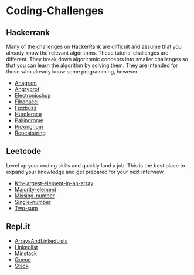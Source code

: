 # Coding-Challenges
## Hackerrank
Many of the challenges on HackerRank are difficult and assume that you already know the relevant algorithms. These tutorial challenges are different. They break down algorithmic concepts into smaller challenges so that you can learn the algorithm by solving them. They are intended for those who already know some programming, however. 
- [Anagram](https://github.com/Georjane/Coding-Challenges/blob/master/hackernoon/anagram.rb)
- [Angryprof](https://github.com/Georjane/Coding-Challenges/blob/master/hackernoon/angryprof.rb)
- [Electronicshop](https://github.com/Georjane/Coding-Challenges/blob/master/hackernoon/electronicshop.rb)
- [Fibonacci](https://github.com/Georjane/Coding-Challenges/blob/master/hackernoon/fibonacci.rb)
- [Fizzbuzz](https://github.com/Georjane/Coding-Challenges/blob/master/hackernoon/fizzbuzz.rb)
- [Hurdlerace](https://github.com/Georjane/Coding-Challenges/blob/master/hackernoon/hurdlerace.rb)
- [Pallindrome](https://github.com/Georjane/Coding-Challenges/blob/master/hackernoon/pallindrome.rb)
- [Pickingnum](https://github.com/Georjane/Coding-Challenges/blob/master/hackernoon/pickingnum.rb)
- [Repeatstring](https://github.com/Georjane/Coding-Challenges/blob/master/hackernoon/repeatstring.rb)

## Leetcode
Level up your coding skills and quickly land a job. This is the best place to expand your knowledge and get prepared for your next interview.
- [Kth-largest-element-in-an-array](https://github.com/Georjane/Coding-Challenges/blob/master/leetcode/kth-largest-element-in-an-array.js)
- [Majority-element](https://github.com/Georjane/Coding-Challenges/blob/master/leetcode/majority-element.js)
- [Missing-number](https://github.com/Georjane/Coding-Challenges/blob/master/leetcode/missing-number.js)
- [Single-number](https://github.com/Georjane/Coding-Challenges/blob/master/leetcode/single-number.js)
- [Two-sum](https://github.com/Georjane/Coding-Challenges/blob/master/leetcode/two-sum.js)

## Repl.it
- [ArraysAndLinkedLists](https://github.com/Georjane/Coding-Challenges/blob/master/repl.it/ArraysAndLinkedLists.rb)
- [Linkedlist](https://github.com/Georjane/Coding-Challenges/blob/master/repl.it/linkedlist.rb)
- [Minstack](https://github.com/Georjane/Coding-Challenges/blob/master/repl.it/minstack.rb)
- [Queue](https://github.com/Georjane/Coding-Challenges/blob/master/repl.it/queue.rb)
- [Stack](https://github.com/Georjane/Coding-Challenges/blob/master/repl.it/stack.rb)


